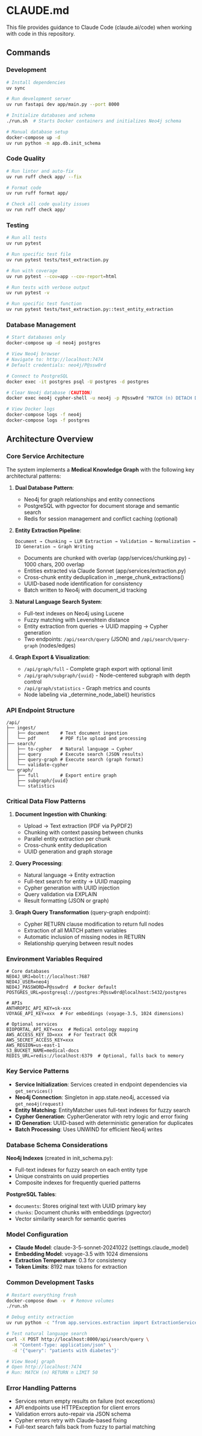 # CLAUDE.md

This file provides guidance to Claude Code (claude.ai/code) when working with code in this repository.

## Commands

### Development
```bash
# Install dependencies
uv sync

# Run development server
uv run fastapi dev app/main.py --port 8000

# Initialize databases and schema
./run.sh  # Starts Docker containers and initializes Neo4j schema

# Manual database setup
docker-compose up -d
uv run python -m app.db.init_schema
```

### Code Quality
```bash
# Run linter and auto-fix
uv run ruff check app/ --fix

# Format code
uv run ruff format app/

# Check all code quality issues
uv run ruff check app/
```

### Testing
```bash
# Run all tests
uv run pytest

# Run specific test file
uv run pytest tests/test_extraction.py

# Run with coverage
uv run pytest --cov=app --cov-report=html

# Run tests with verbose output
uv run pytest -v

# Run specific test function
uv run pytest tests/test_extraction.py::test_entity_extraction
```

### Database Management
```bash
# Start databases only
docker-compose up -d neo4j postgres

# View Neo4j browser
# Navigate to: http://localhost:7474
# Default credentials: neo4j/P@ssw0rd

# Connect to PostgreSQL
docker exec -it postgres psql -U postgres -d postgres

# Clear Neo4j database (CAUTION)
docker exec neo4j cypher-shell -u neo4j -p P@ssw0rd "MATCH (n) DETACH DELETE n"

# View Docker logs
docker-compose logs -f neo4j
docker-compose logs -f postgres
```

## Architecture Overview

### Core Service Architecture

The system implements a **Medical Knowledge Graph** with the following key architectural patterns:

1. **Dual Database Pattern**:
   - Neo4j for graph relationships and entity connections
   - PostgreSQL with pgvector for document storage and semantic search
   - Redis for session management and conflict caching (optional)

2. **Entity Extraction Pipeline**:
   ```
   Document → Chunking → LLM Extraction → Validation → Normalization → ID Generation → Graph Writing
   ```
   - Documents are chunked with overlap (app/services/chunking.py) - 1000 chars, 200 overlap
   - Entities extracted via Claude Sonnet (app/services/extraction.py)
   - Cross-chunk entity deduplication in _merge_chunk_extractions()
   - UUID-based node identification for consistency
   - Batch written to Neo4j with document_id tracking

3. **Natural Language Search System**:
   - Full-text indexes on Neo4j using Lucene
   - Fuzzy matching with Levenshtein distance
   - Entity extraction from queries → UUID mapping → Cypher generation
   - Two endpoints: `/api/search/query` (JSON) and `/api/search/query-graph` (nodes/edges)

4. **Graph Export & Visualization**:
   - `/api/graph/full` - Complete graph export with optional limit
   - `/api/graph/subgraph/{uuid}` - Node-centered subgraph with depth control
   - `/api/graph/statistics` - Graph metrics and counts
   - Node labeling via _determine_node_label() heuristics

### API Endpoint Structure

```
/api/
├── ingest/
│   ├── document    # Text document ingestion
│   └── pdf         # PDF file upload and processing
├── search/
│   ├── to-cypher   # Natural language → Cypher
│   ├── query       # Execute search (JSON results)
│   ├── query-graph # Execute search (graph format)
│   └── validate-cypher
└── graph/
    ├── full        # Export entire graph
    ├── subgraph/{uuid}
    └── statistics
```

### Critical Data Flow Patterns

1. **Document Ingestion with Chunking**:
   - Upload → Text extraction (PDF via PyPDF2)
   - Chunking with context passing between chunks
   - Parallel entity extraction per chunk
   - Cross-chunk entity deduplication
   - UUID generation and graph storage

2. **Query Processing**:
   - Natural language → Entity extraction
   - Full-text search for entity → UUID mapping
   - Cypher generation with UUID injection
   - Query validation via EXPLAIN
   - Result formatting (JSON or graph)

3. **Graph Query Transformation** (query-graph endpoint):
   - Cypher RETURN clause modification to return full nodes
   - Extraction of all MATCH pattern variables
   - Automatic inclusion of missing nodes in RETURN
   - Relationship querying between result nodes

### Environment Variables Required

```env
# Core databases
NEO4J_URI=bolt://localhost:7687
NEO4J_USER=neo4j
NEO4J_PASSWORD=P@ssw0rd  # Docker default
POSTGRES_URL=postgresql://postgres:P@ssw0rd@localhost:5432/postgres

# APIs
ANTHROPIC_API_KEY=sk-xxx
VOYAGE_API_KEY=xxx  # For embeddings (voyage-3.5, 1024 dimensions)

# Optional services
BIOPORTAL_API_KEY=xxx  # Medical ontology mapping
AWS_ACCESS_KEY_ID=xxx  # For Textract OCR
AWS_SECRET_ACCESS_KEY=xxx
AWS_REGION=us-east-1
S3_BUCKET_NAME=medical-docs
REDIS_URL=redis://localhost:6379  # Optional, falls back to memory
```

### Key Service Patterns

- **Service Initialization**: Services created in endpoint dependencies via `get_services()`
- **Neo4j Connection**: Singleton in app.state.neo4j, accessed via `get_neo4j(request)`
- **Entity Matching**: EntityMatcher uses full-text indexes for fuzzy search
- **Cypher Generation**: CypherGenerator with retry logic and error fixing
- **ID Generation**: UUID-based with deterministic generation for duplicates
- **Batch Processing**: Uses UNWIND for efficient Neo4j writes

### Database Schema Considerations

**Neo4j Indexes** (created in init_schema.py):
- Full-text indexes for fuzzy search on each entity type
- Unique constraints on uuid properties
- Composite indexes for frequently queried patterns

**PostgreSQL Tables**:
- `documents`: Stores original text with UUID primary key
- `chunks`: Document chunks with embeddings (pgvector)
- Vector similarity search for semantic queries

### Model Configuration

- **Claude Model**: claude-3-5-sonnet-20241022 (settings.claude_model)
- **Embedding Model**: voyage-3.5 with 1024 dimensions
- **Extraction Temperature**: 0.3 for consistency
- **Token Limits**: 8192 max tokens for extraction

### Common Development Tasks

```bash
# Restart everything fresh
docker-compose down -v  # Remove volumes
./run.sh

# Debug entity extraction
uv run python -c "from app.services.extraction import ExtractionService; print(ExtractionService().extract_entities('Patient John Doe, 45 years old'))"

# Test natural language search
curl -X POST http://localhost:8000/api/search/query \
  -H "Content-Type: application/json" \
  -d '{"query": "patients with diabetes"}'

# View Neo4j graph
# Open http://localhost:7474
# Run: MATCH (n) RETURN n LIMIT 50
```

### Error Handling Patterns

- Services return empty results on failure (not exceptions)
- API endpoints use HTTPException for client errors
- Validation errors auto-repair via JSON schema
- Cypher errors retry with Claude-based fixing
- Full-text search falls back from fuzzy to partial matching